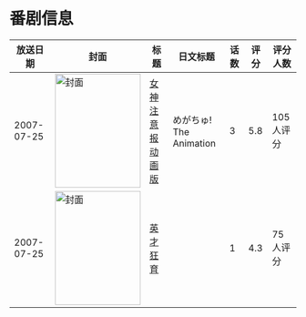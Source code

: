 # 番剧信息

|放送日期|封面|标题|日文标题|话数|评分|评分人数|
|---|---|---|---|---|---|---|
|2007-07-25|<img src="/img/no_icon_subject.png" alt="封面" style="width:150px;height:200px;object-fit:cover;">|[女神注意报 动画版](https://bangumi.tv/subject/67423)|めがちゅ! The Animation|3|5.8|105人评分|
|2007-07-25|<img src="/img/no_icon_subject.png" alt="封面" style="width:150px;height:200px;object-fit:cover;">|[英才狂育](https://bangumi.tv/subject/70247)||1|4.3|75人评分|
